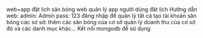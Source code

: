 web+app đặt lịch sân bóng 
web quản lý
app người dùng đặt lịch
Hướng dẫn
web:
admin: Admin pass: 123 đăng nhập để quản lý tất cả 
tạo tài khoản sân bóng các sơ sở: thêm các sân bóng của cơ sở quản lý doanh thu của cơ sở đó và các danh mục khác...
Kết nối mongodb để sử dụng 
